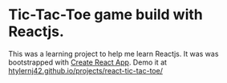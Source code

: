 # Tic-Tac-Toe game build with Reactjs.

This was a learning project to help me learn Reactjs. It was was bootstrapped with [Create React App](https://github.com/facebookincubator/create-react-app). Demo it at [htylernj42.github.io/projects/react-tic-tac-toe/](https://tylernj42.github.io/projects/react-tic-tac-toe/p)